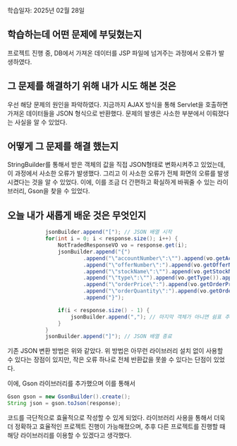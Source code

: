 학습일자: 2025년 02월 28일

## 학습하는데 어떤 문제에 부딪혔는지

프로젝트 진행 중, DB에서 가져온 데이터를 JSP 파일에 넘겨주는 과정에서 오류가 발생하였다.

## 그 문제를 해결하기 위해 내가 시도 해본 것은

우선 해당 문제의 원인을 파악하였다. 지금까지 AJAX 방식을 통해 Servlet을 호출하면 가져온 데이터들을 JSON 형식으로 반환했다. 문제의 발생은 사소한 부분에서 이뤄졌다는 사실을 알 수 있었다.

## 어떻게 그 문제를 해결 했는지

StringBuilder를 통해서 받은 객체의 값을 직접 JSON형태로 변화시켜주고 있었는데, 이 과정에서 사소한 오류가 발생했다. 그리고 이 사소한 오류가 전체 화면의 오류를 발생시켰다는 것을 알 수 있었다. 이에, 이를 조금 더 간편하고 확실하게 바꿔줄 수 있는 라이브러리, Gson을 찾을 수 있었다.

## 오늘 내가 새롭게 배운 것은 무엇인지

```java
            jsonBuilder.append("["); // JSON 배열 시작
            for(int i = 0; i < response.size(); i++) {
                NotTradedResponseVO vo = response.get(i);
                jsonBuilder.append("{")
                        .append("\"accountNumber\":\"").append(vo.getAccountNumber()).append("\",")
                        .append("\"offerNumber\":").append(vo.getOfferNumber()).append(",")
                        .append("\"stockName\":\"").append(vo.getStockName()).append("\",")
                        .append("\"type\":\"").append(vo.getType()).append("\",")
                        .append("\"orderPrice\":").append(vo.getOrderPrice()).append(",")
                        .append("\"orderQuantity\":").append(vo.getOrderQuantity())
                        .append("}");

                if(i < response.size() - 1) {
                    jsonBuilder.append(","); // 마지막 객체가 아니면 쉼표 추가
                }
            }
            jsonBuilder.append("]"); // JSON 배열 종료
```

기존 JSON 변환 방법은 위와 같았다. 위 방법은 아무런 라이브러리 설치 없이 사용할 수 있다는 장점이 있지만, 작은 오류 하나로 전체 반환값을 못쓸 수 있다는 단점이 있었다.

이에, Gson 라이브러리를 추가했으며 이를 통해서

```java
Gson gson = new GsonBuilder().create();
String json = gson.toJson(response);
```

코드를 극단적으로 효율적으로 작성할 수 있게 되었다.
라이브러리 사용을 통해서 더욱 더 정확하고 효율적인 프로젝트 진행이 가능해졌으며, 추후 다른 프로젝트를 진행할 때 해당 라이브러리를 이용할 수 있겠다고 생각했다.

